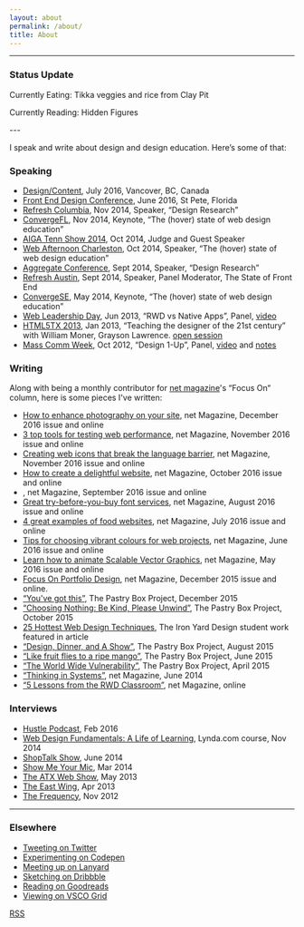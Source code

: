 ```yaml
---
layout: about
permalink: /about/
title: About
---
```


<!-- Here's a [list of things I recommend or enjoy](/recommend.html). -->

---

<h3>Status Update</h3>



<div class="inline-container"><p class="inline">Currently Eating: Tikka veggies and rice from Clay Pit </p>
</div>
<div class="inline-container">
<p class="inline">Currently Reading: Hidden Figures</p>
</div>
---

I speak and write about design and design education. Here’s some of that:


<div class="about-detail">
<h3>Speaking</h3>
<ul>
<li><a href="http://www.designcontentconf.com/" class="bold">Design/Content</a>, July 2016, Vancover, BC, Canada</li>
<li><a href="http://www.frontenddesignconference.com/" class="bold">Front End Design Conference</a>, June 2016, St Pete, Florida</li>
<li><a class="bold" href="https://www.eventbrite.com/e/refresh-columbia-november-2014-registration-14328658403">Refresh Columbia</a>, Nov 2014, Speaker, “Design Research”</li>
<li><a class="bold" href="http://www.convergefl.com">ConvergeFL</a>, Nov 2014, Keynote, “The (hover) state of web design education” </li>
<li><a class="bold" href="http://www.tennshow2014.com">AIGA Tenn Show 2014</a>, Oct 2014, Judge and Guest Speaker</li>
<li><a class="bold" href="http://charleston.webafternoon.com/">Web Afternoon Charleston</a>, Oct 2014, Speaker, “The (hover) state of web design education”</li>
<li><a class="bold" href="http://charleston.webafternoon.com/">Aggregate Conference</a>, Sept 2014, Speaker, “Design Research”</li>
<li><a class="bold" href="https://www.facebook.com/events/284326435089364/?ref_dashboard_filter=past">Refresh Austin</a>, Sept 2014, Speaker, Panel Moderator, The State of Front End</li>
<li><a class="bold" href="http://www.convergese.com">ConvergeSE</a>, May 2014, Keynote, “The (hover) state of web design education”</li>
<li><a class="bold" href="#" target="_blank">Web Leadership Day</a>, Jun 2013,
“RWD vs Native Apps”, Panel, <a href="http://www.youtube.com/watch?v=G6vl5vLz3bo&list=PLxtytQtmHMVMBfEPV71DOW9HMiYqInTF_" target="_blank">video</a></li>
<li><a class="bold" href="http://html5tx.com/pages/speakers" target="_blank">HTML5TX 2013</a>, Jan 2013,
“Teaching the designer of the 21st century” with William Moner, Grayson Lawrence. <a href="http://eventifier.co/event/html5tx/samkap" target="_blank">open session</a></li>
<li><a class="bold" href="http://www.txstatemcweek.com">Mass Comm Week</a>, Oct 2012,
“Design 1-Up”, Panel, <a href="http://www.ustream.tv/recorded/26581450" target="_blank">video</a> and <a href="http://www.samkapila.com/sharing/mcweek" target="_blank">notes</a></li>
</ul>


<h3>Writing</h3>
<p>Along with being a monthly contributor for <a href="http://www.creativebloq.com" class="bold">net magazine</a>'s “Focus On“ column, here is some pieces I've written:</p>
<ul class="aboutlist">
<li><a href="http://www.creativebloq.com/features/how-to-enhance-photography-on-your-website" class="bold">How to enhance photography on your site</a>, net Magazine, December 2016 issue and online</li>
<li><a href="http://www.creativebloq.com/features/3-top-tools-for-testing-web-performance" class="bold">3 top tools for testing web performance</a>, net Magazine, November 2016 issue and online</li>
<li><a href="http://www.creativebloq.com/features/creating-web-icons-that-break-the-language-barrier" class="bold">Creating web icons that break the language barrier</a>, net Magazine, November 2016 issue and online</li>
<li><a href="http://www.creativebloq.com/inspiration/how-to-create-a-delightful-website" class="bold">How to create a delightful website</a>, net Magazine, October 2016 issue and online</li>
<li><a href="" class="bold"></a>, net Magazine, September 2016 issue and online</li>
<li><a href="http://www.creativebloq.com/features/4-great-try-before-you-buy-font-services" class="bold">Great try-before-you-buy font services</a>, net Magazine, August 2016 issue and online</li>
<li><a href="http://www.creativebloq.com/web-design/4-great-examples-food-websites-71621257" class="bold">4 great examples of food websites</a>, net Magazine, July 2016 issue and online</li>
<li><a href="http://www.creativebloq.com/web-design/tips-choosing-vibrant-colours-web-projects-61620832" class="bold">Tips for choosing vibrant colours for web projects</a>, net Magazine, June 2016 issue and online</li>
<li><a href="http://www.creativebloq.com/web-design/learn-how-animate-scalable-vector-graphics-51620196" class="bold">Learn how to animate Scalable Vector Graphics</a>, net Magazine, May 2016 issue and online</li>

<li><a href="http://www.creativebloq.com/portfolios/how-make-cohesive-online-design-portfolio-111517909" class="bold">Focus On Portfolio Design</a>, net Magazine, December 2015 issue and online.</li>
<!-- <li><a href="" class="bold"></a></li> -->
<li><a href="https://the-pastry-box-project.net/sameera-kapila/2015-december-10" class="bold">“You've got this”</a>, The Pastry Box Project, December 2015</li>
<li><a href="https://the-pastry-box-project.net/sameera-kapila/2015-october-7" class="bold">“Choosing Nothing: Be Kind, Please Unwind”</a>, The Pastry Box Project, October 2015</li>
<li><a href="http://www.creativebloq.com/netmag/25-hottest-web-design-techniques-81516153" class="bold">25 Hottest Web Design Techniques</a>, The Iron Yard Design student work featured in article</li>
<li><a href="https://the-pastry-box-project.net/sameera-kapila/2015-august-14" class="bold">“Design, Dinner, and A Show”</a>, The Pastry Box Project, August 2015</li>
<li><a href="https://the-pastry-box-project.net/sameera-kapila/2015-june-11" class="bold">“Like fruit flies to a ripe mango”</a>, The Pastry Box Project, June 2015</li>
<li><a href="https://the-pastry-box-project.net/sameera-kapila/2015-april-15" class="bold">“The World Wide Vulnerability”</a>, The Pastry Box Project, April 2015</li>
<li><a class="bold" href="http://www.creativebloq.com/netmag/why-you-should-think-web-building-part-larger-system-71412395" target="_blank">“Thinking in Systems”</a>, net Magazine, June 2014</li>
<li><a class="bold" href="http://www.creativebloq.com/netmag/5-lessons-responsive-web-design-classroom-7135527" target="_blank">“5 Lessons from the RWD Classroom”</a>, net Magazine, online
</li>
</ul>


<h3>Interviews</h3>
<ul>

<li><a href="http://funsize.co/hustle" class="bold">Hustle Podcast</a>, Feb 2016</li>
<li><a href="https://www.lynda.com/Web-Design-tutorials/Web-Design-Fundamentals/177837-2.html" class="bold">Web Design Fundamentals: A Life of Learning</a>, Lynda.com course, Nov 2014</li>
<li> <a class="bold" href="http://www.shoptalkshow.com/episodes/121-sam-kapila/" target="_blank">ShopTalk Show</a>, June 2014</li>
<li><a class="bold" href="http://goodstuff.fm/smym/39" target="_blank">Show Me Your Mic</a>, Mar 2014</li>
<li><a class="bold" href="http://atxwebshow.com/2013/05/16/64-with-sam-kapila/" target="_blank">The ATX Web Show</a>, May 2013</li>
<li><a class="bold" href="http://5by5.tv/eastwing/52" target="_blank">The East Wing</a>, Apr 2013</li>
<li><a class="bold" href="http://5by5.tv/frequency/27" target="_blank">The Frequency</a>, Nov 2012</li>

</ul>

<hr>

<h3>Elsewhere</h3>
    <ul>
      <li><a href="http://www.twitter.com/samkap">Tweeting on Twitter</a></li>
      <li><a href="http://codepen.io/samkap">Experimenting on Codepen</a></li>
      <li><a href="http://lanyrd.com/profile/samkap/">Meeting up on Lanyard</a></li>
      <li><a href="http://www.dribbble.com/samkap">Sketching on Dribbble</a></li>
      <li><a href="http://www.goodreads.com/samkap">Reading on Goodreads</a></li>
      <li><a href="http://samkap.vsco.co/">Viewing on VSCO Grid</a></li>
      <!-- <li><a href="https://www.everlane.com/n/sl6ruw">Buy clothing from Everlane</a> -->
    </ul>
    <p><a href="http://www.samkapila.com/journal/feed">RSS</a></p>
  </div>